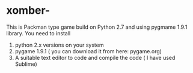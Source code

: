 # xomber-
This is Packman type game build on
Python 2.7 and using pygmame 1.9.1 library.
You need to install 
1. python 2.x versions on your system
2. pygame 1.9.1 ( you can download it from here: pygame.org)
3. A suitable text editor to code and compile the code ( I have used Sublime)